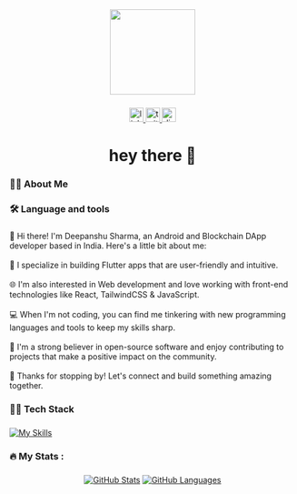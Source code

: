 <div align="center">
  <img height="150" src="https://camo.githubusercontent.com/62da68eb62b1e5f175f7d1f0191dd89a653d7908feb22d37d4a0ab07365d6791/68747470733a2f2f6d656469612e67697068792e636f6d2f6d656469612f4d3967624264396e6244724f5475314d71782f67697068792e676966"  />
</div>

###

<div align="center">
  <a href="https://www.linkedin.com/in/deepanshu-sharma-bb2225196" target="_blank">
    <img src="https://img.shields.io/static/v1?message=LinkedIn&logo=linkedin&label=&color=0077B5&logoColor=white&labelColor=&style=for-the-badge" height="25" alt="linkedin logo"  />
  </a>
  <a href="https://twitter.com/Deepans09095427" target="_blank">
    <img src="https://img.shields.io/static/v1?message=Twitter&logo=twitter&label=&color=1DA1F2&logoColor=white&labelColor=&style=for-the-badge" height="25" alt="twitter logo"  />
  </a>
  <a href="discordapp.com/users/638015304051720195" target="_blank">
    <img src="https://img.shields.io/static/v1?message=Discord&logo=discord&label=&color=7289DA&logoColor=white&labelColor=&style=for-the-badge" height="25" alt="discord logo"  />
  </a>
</div>

###

<h1 align="center">hey there 👋</h1>

###

<h3 align="left">👩‍💻  About Me</h3>

###

<h3 align="left">🛠 Language and tools</h3>

###

<p align="left">👋 Hi there! I'm Deepanshu Sharma, an Android and Blockchain DApp developer based in India. Here's a little bit about me:<br><br>📱 I specialize in building Flutter apps that are user-friendly and intuitive.<br><br>🌐 I'm also interested in Web development and love working with front-end technologies like React, TailwindCSS & JavaScript.<br><br>💻 When I'm not coding, you can find me tinkering with new programming languages and tools to keep my skills sharp.<br><br>🌟 I'm a strong believer in open-source software and enjoy contributing to projects that make a positive impact on the community.<br><br>🎉 Thanks for stopping by! Let's connect and build something amazing together.</p>

###

<h3 align="left">👩‍💻  Tech Stack</h3>

###

<div align="left">

  [![My Skills](https://skillicons.dev/icons?i=androidstudio,bash,cpp,dart,discord,figma,firebase,git,github,go,kotlin,latex,mongodb,ps,prisma,solidity,tailwind,vercel,react,flutter&perline=13)](https://skillicons.dev)
</div>

###

<h3 align="left">🔥   My Stats :</h3>

###

<div align="center">
  
[![GitHub Stats](https://github-readme-stats.vercel.app/api?username=Deepanshu-Sharma-18&hide=issues&show_icons=true&hide_border=true&theme=github_dark&count_private=true)](https://github.com/anuraghazra/github-readme-stats)
[![GitHub Languages](https://github-readme-stats.vercel.app/api/top-langs/?username=Deepanshu-Sharma-18&size_weight=0.5&count_weight=0.5&includeForks=true&layout=compact&hide=html,css,c,c%2B%2B,objective-c,kotlin,swift,cmake&hide_border=true&langs_count=8&theme=github_dark)](https://github.com/anuraghazra/github-readme-stats)

</div>

###
